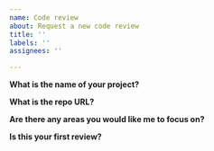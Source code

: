 ```yaml
---
name: Code review
about: Request a new code review
title: ''
labels: ''
assignees: ''

---
```


**What is the name of your project?**


**What is the repo URL?**


**Are there any areas you would like me to focus on?**


**Is this your first review?**
